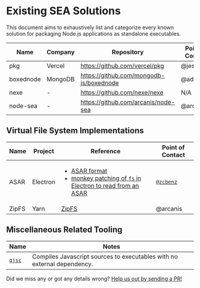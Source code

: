 Existing SEA Solutions
======================

This document aims to exhaustively list and categorize every known solution for
packaging Node.js applications as standalone executables.

| Name       | Company      | Repository                              | Point of Contact |
|------------|--------------|-----------------------------------------|------------------|
| pkg        | Vercel       | https://github.com/vercel/pkg           | @jesec           |
| boxednode  | MongoDB      | https://github.com/mongodb-js/boxednode | @addaleax        |
| nexe       | -            | https://github.com/nexe/nexe            | N/A              |
| node-sea   | -            | https://github.com/arcanis/node-sea     | @arcanis         |

Virtual File System Implementations
-----------------------------------

| Name  | Project  | Reference                                                                                          | Point of Contact |
|-------|----------|----------------------------------------------------------------------------------------------------|------------------|
| ASAR  | Electron | <ul><li>[ASAR format]</li><li>[monkey patching of `fs` in Electron to read from an ASAR]</li></ul> | [`@zcbenz`]      |
| ZipFS | Yarn     | [ZipFS]                                                                                            | @arcanis         |

[ASAR format]: https://github.com/electron/asar
[`@zcbenz`]: https://github.com/zcbenz
[monkey patching of `fs` in Electron to read from an ASAR]: https://github.com/electron/electron/blob/06a00b74e817a61f20e2734d50d8eb7bc9b099f6/lib/asar/fs-wrapper.ts
[ZipFS]: https://github.com/yarnpkg/berry/blob/master/packages/yarnpkg-libzip/sources/ZipFS.ts

Miscellaneous Related Tooling
-----------------------------

| Name           | Notes                                      |  
|----------------|--------------------------------------------|
| [`qjsc`][qjsc] | Compiles Javascript sources to executables with no external dependency. |

[qjsc]: https://bellard.org/quickjs/quickjs.html#qjsc-compiler

Did we miss any or got any details wrong? [Help us out by sending a
PR!](https://github.com/nodejs/single-executable/edit/main/docs/existing-solutions.md)
